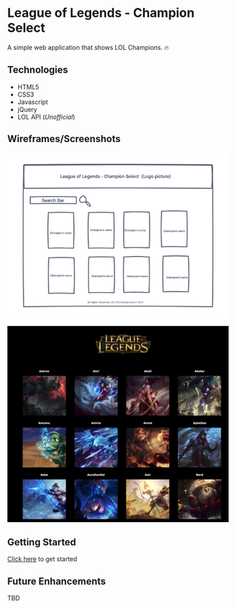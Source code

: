 # League of Legends - Champion Select

A simple web application that shows LOL Champions. 🔥

## Technologies
- HTML5
- CSS3
- Javascript
- jQuery
- LOL API (_Unofficial_)

## Wireframes/Screenshots
![wireframe](./images/wireframe.png)

![final-look](./images/final-look.png)

## Getting Started
[Click here](#) to get started

## Future Enhancements
TBD